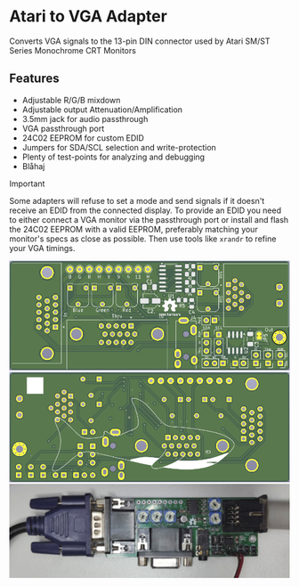 # Atari to VGA Adapter
Converts VGA signals to the 13-pin DIN connector used by Atari SM/ST Series Monochrome CRT Monitors

## Features
- Adjustable R/G/B mixdown
- Adjustable output Attenuation/Amplification
- 3.5mm jack for audio passthrough
- VGA passthrough port
- 24C02 EEPROM for custom EDID
- Jumpers for SDA/SCL selection and write-protection
- Plenty of test-points for analyzing and debugging
- Blåhaj

> [!IMPORTANT]
> Some adapters will refuse to set a mode and send signals if it doesn't receive an EDID from the connected display. To provide an EDID you need to either connect a VGA monitor via the passthrough port or install and flash the 24C02 EEPROM with a valid EEPROM, preferably matching your monitor's specs as close as possible. Then use tools like `xrandr` to refine your VGA timings.

![](board_f.png)
![](board_b.png)
![](board.jpg)
